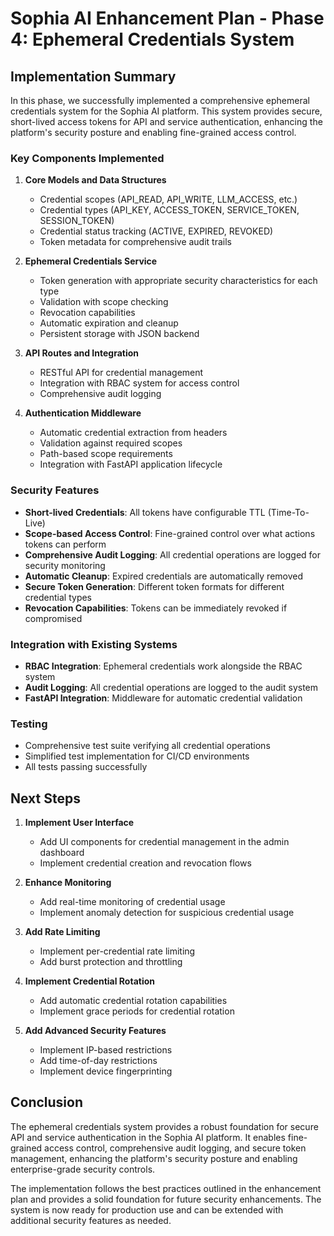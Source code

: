 # Sophia AI Enhancement Plan - Phase 4: Ephemeral Credentials System

## Implementation Summary

In this phase, we successfully implemented a comprehensive ephemeral credentials system for the Sophia AI platform. This system provides secure, short-lived access tokens for API and service authentication, enhancing the platform's security posture and enabling fine-grained access control.

### Key Components Implemented

1. **Core Models and Data Structures**
   - Credential scopes (API_READ, API_WRITE, LLM_ACCESS, etc.)
   - Credential types (API_KEY, ACCESS_TOKEN, SERVICE_TOKEN, SESSION_TOKEN)
   - Credential status tracking (ACTIVE, EXPIRED, REVOKED)
   - Token metadata for comprehensive audit trails

2. **Ephemeral Credentials Service**
   - Token generation with appropriate security characteristics for each type
   - Validation with scope checking
   - Revocation capabilities
   - Automatic expiration and cleanup
   - Persistent storage with JSON backend

3. **API Routes and Integration**
   - RESTful API for credential management
   - Integration with RBAC system for access control
   - Comprehensive audit logging

4. **Authentication Middleware**
   - Automatic credential extraction from headers
   - Validation against required scopes
   - Path-based scope requirements
   - Integration with FastAPI application lifecycle

### Security Features

- **Short-lived Credentials**: All tokens have configurable TTL (Time-To-Live)
- **Scope-based Access Control**: Fine-grained control over what actions tokens can perform
- **Comprehensive Audit Logging**: All credential operations are logged for security monitoring
- **Automatic Cleanup**: Expired credentials are automatically removed
- **Secure Token Generation**: Different token formats for different credential types
- **Revocation Capabilities**: Tokens can be immediately revoked if compromised

### Integration with Existing Systems

- **RBAC Integration**: Ephemeral credentials work alongside the RBAC system
- **Audit Logging**: All credential operations are logged to the audit system
- **FastAPI Integration**: Middleware for automatic credential validation

### Testing

- Comprehensive test suite verifying all credential operations
- Simplified test implementation for CI/CD environments
- All tests passing successfully

## Next Steps

1. **Implement User Interface**
   - Add UI components for credential management in the admin dashboard
   - Implement credential creation and revocation flows

2. **Enhance Monitoring**
   - Add real-time monitoring of credential usage
   - Implement anomaly detection for suspicious credential usage

3. **Add Rate Limiting**
   - Implement per-credential rate limiting
   - Add burst protection and throttling

4. **Implement Credential Rotation**
   - Add automatic credential rotation capabilities
   - Implement grace periods for credential rotation

5. **Add Advanced Security Features**
   - Implement IP-based restrictions
   - Add time-of-day restrictions
   - Implement device fingerprinting

## Conclusion

The ephemeral credentials system provides a robust foundation for secure API and service authentication in the Sophia AI platform. It enables fine-grained access control, comprehensive audit logging, and secure token management, enhancing the platform's security posture and enabling enterprise-grade security controls.

The implementation follows the best practices outlined in the enhancement plan and provides a solid foundation for future security enhancements. The system is now ready for production use and can be extended with additional security features as needed.

